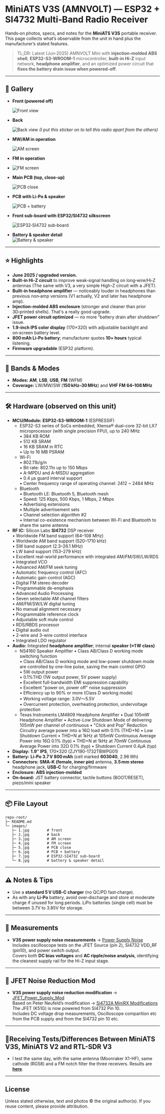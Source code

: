# MiniATS V3S (AMNVOLT) — ESP32 + SI4732 Multi‑Band Radio Receiver

Hands‑on photos, specs, and notes for the **MiniATS V3S** portable receiver.  
This page collects what’s observable from the unit in hand plus the manufacturer’s stated features.

> TL;DR: Latest (Jun‑2025) AMNVOLT Mini with **injection‑molded ABS shell**, **ESP32-S3-WROOM-1** microcontroller, **built‑in Hi‑Z** input network, **headphone amplifier**, and an optimized power circuit that **fixes the battery drain issue when powered-off**.


---

## 📸 Gallery

- **Front (powered off)**
  
  ![Front view](./images/1.jpg)


- **Back**
  
  ![Back view](./images/2.jpg)
  *(I put this sticker on to tell this radio apart from the others)*


- **MW/AM in operation**
  
  ![AM screen](./images/3.jpg)


- **FM in operation**
- 
  ![FM screen](./images/4.jpg)


- **Main PCB (top, close‑up)**
 
  ![PCB close](./images/5.jpg)


- **PCB with Li‑Po & speaker**

  ![PCB + battery](./images/6.jpg)


- **Front sub‑board with ESP32/SI4732 silkscreen**
  
  ![ESP32‑SI4732 sub‑board](./images/7.jpg)


- **Battery & speaker detail**  
  ![Battery & speaker](./images/8.jpg)


---

## ⭐ Highlights
- **June 2025 / upgraded version.**
- **Built‑in Hi‑Z circuit** to improve weak‑signal handling on long‑wire/Hi‑Z antennas (The same with V3, a very simple High-Z circuit with a JFET).
- **Built‑in headphone amplifier** — noticeably louder in headphones than previous non‑amp versions (V1 actually, V2 and later has headphone amp).
- **Injection‑molded ABS enclosure** (stronger and cleaner than prior 3D‑printed shells). That's a really good upgrade.
- **JFET power circuit optimized** — no more “battery drain after shutdown” issue.
- **1.9‑inch IPS color display** (170×320) with adjustable backlight and on‑screen battery level.
- **800 mAh Li‑Po battery**; manufacturer quotes **10+ hours** typical listening.
- **Firmware upgradable** (ESP32 platform).


---

## 📡 Bands & Modes
- **Modes:** **AM**, **LSB**, **USB**, **FM** (WFM)  
- **Coverage:** LW/MW/SW (**150 kHz–30 MHz**) and **VHF FM 64–108 MHz**  


---

## 🛠️ Hardware (observed on this unit)
- **MCU/Module:** **ESP32‑S3-WROOM‑1** (ESPRESSIF)  
    - ESP32-S3 series of SoCs embedded, Xtensa® dual-core 32-bit LX7 microprocessor (with single precision FPU), up to 240 MHz  
      • 384 KB ROM  
      • 512 KB SRAM  
      • 16 KB SRAM in RTC  
      • Up to 16 MB PSRAM  
    - Wi-Fi  
      • 802.11b/g/n  
      • Bit rate: 802.11n up to 150 Mbps  
      • A-MPDU and A-MSDU aggregation  
      • 0.4 μs guard interval support  
      • Center frequency range of operating channel: 2412 ~ 2484 MHz  
    - Bluetooth  
      • Bluetooth LE: Bluetooth 5, Bluetooth mesh  
      • Speed: 125 Kbps, 500 Kbps, 1 Mbps, 2 Mbps  
      • Advertising extensions  
      • Multiple advertisement sets  
      • Channel selection algorithm #2  
      • Internal co-existence mechanism between Wi-Fi and Bluetooth to share the same antenna  
- **RF IC:** Silicon Labs **SI4732** DSP receiver  
    • Worldwide FM band support (64–108 MHz)  
    • Worldwide AM band support (520–1710 kHz)  
    • SW band support (2.3–26.1 MHz)  
    • LW band support (153–279 kHz)  
    • Excellent real-world performance with integrated AM/FM/SW/LW/RDS  
    • Integrated VCO  
    • Advanced AM/FM seek tuning  
    • Automatic frequency control (AFC)  
    • Automatic gain control (AGC)  
    • Digital FM stereo decoder  
    • Programmable de-emphasis  
    • Advanced Audio Processing  
    • Seven selectable AM channel filters  
    • AM/FM/SW/LW digital tuning  
    • No manual alignment necessary  
    • Programmable reference clock  
    • Adjustable soft mute control  
    • RDS/RBDS processor  
    • Digital audio out  
    • 2-wire and 3-wire control interface  
    • Integrated LDO regulator  
- **Audio:** Integrated **headphone amplifier**; internal **speaker (≈1 W class)**    
    - NS4160 Speaker Amplifier
      • Class AB/Class D working mode switching function  
      • Class AB/Class D working mode and low-power shutdown mode are controlled by one-line pulse, saving the main control GPIO  
      • 5W output power  
      • 0.1%THD (1W output power, 5V power supply)  
      • Excellent full-bandwidth EMI suppression capability  
      • Excellent "power on, power off" noise suppression  
      • Efficiency up to 90% or more (Class D working mode)  
      • Working voltage range: 3.0V～5.5V  
      • Overcurrent protection, overheating protection, undervoltage protection  
    - Texas Instruments LM4809 Headphone Amplifier
      • Dual 105mW Headphone Amplifier 
      • Active-Low Shutdown Mode of delivering 105mW per channel of continuous
      • "Click and Pop" Reduction Circuitry average power into a 16Ω load with 0.1% (THD+N)
      • Low Shutdown Current
      • THD+N at 1kHz at 105mW Continuous Average Power into 16Ω 0.1% (typ)
      • THD+N at 1kHz at 70mW Continuous Average Power into 32Ω 0.1% (typ)
      • Shutdown Current 0.4μA (typ)
- **Display:** **1.9″ IPS**, 170×320 (ZJY190-1732TBWPG01)  
- **Battery:** **Li‑Po 3.7 V 800 mAh** (cell marked **603040**, 2.96 Wh)  
- **Connectors:** **SMA‑K (female, inner pin)** antenna, **3.5 mm stereo** headphone jack, **USB‑C** for charging/firmware  
- **Enclosure:** **ABS injection‑molded**  
- **On‑board:** JST battery connector, tactile buttons (BOOT/RESET), piezo/mini speaker  


---

## 📦 File Layout
```
repo-root/
├─ README.md
└─ images/
   ├─ 1.jpg        # front
   ├─ 2.jpg        # back
   ├─ 3.jpg        # AM screen
   ├─ 4.jpg        # FM screen
   ├─ 5.jpg        # PCB close
   ├─ 6.jpg        # PCB + battery
   ├─ 7.jpg        # ESP32‑SI4732 sub‑board
   └─ 8.jpg        # battery & speaker detail
```


---

## ⚠️ Notes & Tips
- Use a **standard 5 V USB‑C charger** (no QC/PD fast‑charge).  
- As with any **Li‑Po** battery, avoid over‑discharge and store at moderate charge if unused for long periods. LiPo batteries (single cell) must be between 3.7V to 3.85V for storage.  


---

## 📐 Measurements

* **V3S power supply noise measurements** → [Power Supply Noise](./Power_Supply_Noise/README.md)  
  Includes oscilloscope tests on the JFET Source (pin 2), SI4732 VDD_RF (pin10), and power switch output.  
  Covers both **DC bias voltages** and **AC ripple/noise analysis**, identifying the cleanest supply rail for the Hi-Z input stage.  


---

## 📐 JFET Noise Reduction Mod

* **V3S power supply noise reduction modification** → [JFET_Power_Supply_Mod](./JFET_Power_Supply_Mod/README.md)  
  Based on Peter Neufeld’s modification → [Si4732A MiniRX Modifications](https://peterneufeld.wordpress.com/2025/06/13/si4732a-minirx-modifications/)  
  The JFET (K51G) is now powered from SI4732 Pin 10.  
  Includes DC voltage drop measurements, Oscilloscope comparition etc from the PCB supply and from the SI4732 pin 10 etc.  


---

## 🔬Receiving Tests/Differences Between MiniATS V3S, MiniATS V2 and RTL-SDR V3

- I test the same day, with the same antenna (Moonraker X1-HF), same cathode (RG58) and a FM notch filter the three receivers.
  Results are [**here**](..//V2_vs_V3S_vs_RTL-SDR_V3/).

---

## License
Unless stated otherwise, text and photos © the original author(s). If you reuse content, please provide attribution.

